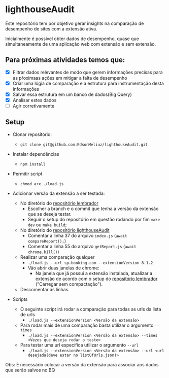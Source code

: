 # lighthouseAudit
Este repositório tem por objetivo gerar insights na comparação de desempenho de sites com a extensão ativa.

Inicialmente é possível obter dados de desempenho, quase que simultaneamente de uma aplicação web com extensão e sem  extensão.

## Para próximas atividades temos que:

- [x] Filtrar dados relevantes de modo que gerem informações precisas para as pŕoximaas ações em mitigar a falta de desempenho
- [x] Criar uma lógia de comparação e a estrutura para instrumentação desta informações
- [x] Salvar essa estrutura em um banco de dados(Big Query)
- [x] Analisar estes dados
- [ ] Agir corretivamente

## Setup

- Clonar repositório:
  - `git clone git@github.com:EdsonMeliuz/lighthouseAudit.git`
  
- Instalar dependências
  - `npm install`
  
- Permitir script
  - `chmod a+x ./load.js`
  
- Adicionar versão da extensão a ser testada:
  - No diretório do [repositório lembrador](https://github.com/meliuz/lembrador-extensions)
    - Escolher a branch e o commit que tenha a versão da extensão que se deseja testar.
    - Seguir o setup do repositório em questão rodando por fim `make dev` ou `make build`;
  - No diretório do [repositório lighthouseAudit](https://github.com/EdsonMeliuz/lighthouseAudit)
    - Comentar a linha 37 do arquivo `index.js` (`await compareReport();`)
    - Comentar a linha 55 do arquivo `getReport.js` (`await chrome.kill()`)
  - Realizar uma comparação qualquer
    - `./load.js --url sp.booking.com --extensionVersion 8.1.2`
    - Vão abrir duas janelas de chrome:
      - Na janela que já possui a extensão instalada, atualizar a extensão de acordo com o setup do [repositório lembrador](https://github.com/meliuz/lembrador-extensions) ("Carregar sem compactação").
  - Descomentar as linhas.  

- Scripts
  - O seguinte script irá rodar a comparação para todas as urls da lista de urls
    - `./load.js --extensionVersion <Versão da extensão>` 
  - Para rodar mais de uma comparação basta utilizar o argumento `--times`
    - `./load.js --extensionVersion <Versão da extensão> --times <Vezes que deseja rodar o teste>`
  - Para testar uma url específica utilizar o argumento `--url`
    - `./load.js --extensionVersion <Versão da extensão> --url <url desejada(deve estar no listOfUrls.json)>`
 
 Obs: É necessário colocar a versão da extensão para associar aos dados que serão salvos no BQ



